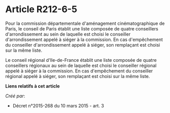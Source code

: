 # Article R212-6-5

Pour la commission départementale d'aménagement cinématographique de Paris, le conseil de Paris établit une liste composée de
quatre conseillers d'arrondissement au sein de laquelle est choisi le conseiller d'arrondissement appelé à siéger à la
commission. En cas d'empêchement du conseiller d'arrondissement appelé à siéger, son remplaçant est choisi sur la même liste.

Le conseil régional d'Ile-de-France établit une liste composée de quatre conseillers régionaux au sein de laquelle est choisi
le conseiller régional appelé à siéger à la commission. En cas d'empêchement du conseiller régional appelé à siéger, son
remplaçant est choisi sur la même liste.

**Liens relatifs à cet article**

_Créé par_:

  - Décret n°2015-268 du 10 mars 2015 - art. 3
